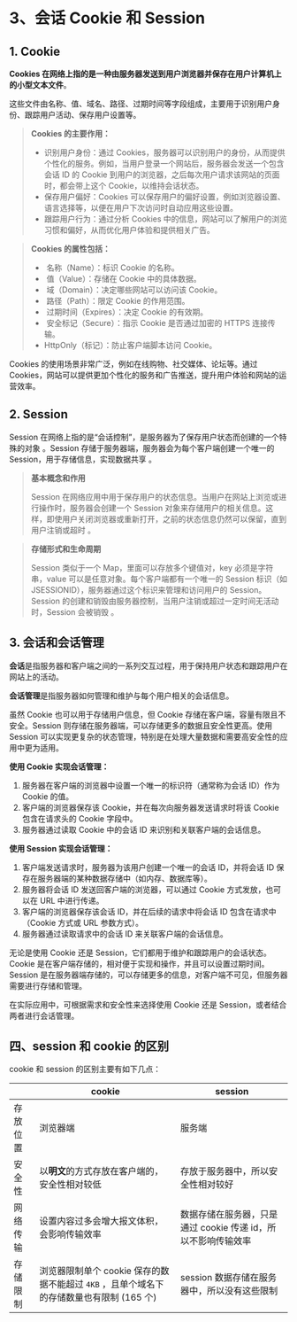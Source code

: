 # 3、会话 Cookie 和 Session

## 1. Cookie

‌**Cookies 在网络上指的是一种由服务器发送到用户浏览器并保存在用户计算机上的小型文本文件**‌。

这些文件由名称、值、域名、路径、过期时间等字段组成，主要用于识别用户身份、跟踪用户活动、保存用户设置等。‌

> **Cookies 的主要作用：**
>
> - 识别用户身份：通过 Cookies，服务器可以识别用户的身份，从而提供个性化的服务。例如，当用户登录一个网站后，服务器会发送一个包含会话 ID 的 Cookie 到用户的浏览器，之后每次用户请求该网站的页面时，都会带上这个 Cookie，以维持会话状态。
> - 保存用户偏好：Cookies 可以保存用户的偏好设置，例如浏览器设置、语言选择等，以便在用户下次访问时自动应用这些设置。
> - 跟踪用户行为：通过分析 Cookies 中的信息，网站可以了解用户的浏览习惯和偏好，从而优化用户体验和提供相关广告。

> **Cookies 的属性包括：**
>
> - ‌ 名称（Name）：标识 Cookie 的名称。
> - ‌ 值（Value）：存储在 Cookie 中的具体数据。
> - ‌ 域（Domain）：决定哪些网站可以访问该 Cookie。
> - ‌ 路径（Path）：限定 Cookie 的作用范围。
> - ‌ 过期时间（Expires）：决定 Cookie 的有效期。
> - ‌ 安全标记（Secure）：指示 Cookie 是否通过加密的 HTTPS 连接传输。
> - ‌HttpOnly（标记）：防止客户端脚本访问 Cookie。

Cookies 的使用场景非常广泛，例如在线购物、社交媒体、论坛等。通过 Cookies，网站可以提供更加个性化的服务和广告推送，提升用户体验和网站的运营效率。

## 2. Session

Session 在网络上指的是“会话控制”，是服务器为了保存用户状态而创建的一个特殊的对象 ‌。Session 存储于服务器端，服务器会为每个客户端创建一个唯一的 Session，用于存储信息，实现数据共享 ‌。

> **基本概念和作用**
>
> Session 在网络应用中用于保存用户的状态信息。当用户在网站上浏览或进行操作时，服务器会创建一个 Session 对象来存储用户的相关信息。这样，即使用户关闭浏览器或重新打开，之前的状态信息仍然可以保留，直到用户注销或超时 ‌。

> **存储形式和生命周期**
>
> Session 类似于一个 Map，里面可以存放多个键值对，key 必须是字符串，value 可以是任意对象。每个客户端都有一个唯一的 Session 标识（如 JSESSIONID），服务器通过这个标识来管理和访问用户的 Session。Session 的创建和销毁由服务器控制，当用户注销或超过一定时间无活动时，Session 会被销毁 ‌。

## 3. 会话和会话管理

**会话**是指服务器和客户端之间的一系列交互过程，用于保持用户状态和跟踪用户在网站上的活动。

**会话管理**是指服务器如何管理和维护与每个用户相关的会话信息。

虽然 Cookie 也可以用于存储用户信息，但 Cookie 存储在客户端，容量有限且不安全。Session 则存储在服务器端，可以存储更多的数据且安全性更高。使用 Session 可以实现更复杂的状态管理，特别是在处理大量数据和需要高安全性的应用中更为适用。

**使用 Cookie 实现会话管理：**

1. 服务器在客户端的浏览器中设置一个唯一的标识符（通常称为会话 ID）作为 Cookie 的值。
2. 客户端的浏览器保存该 Cookie，并在每次向服务器发送请求时将该 Cookie 包含在请求头的 Cookie 字段中。
3. 服务器通过读取 Cookie 中的会话 ID 来识别和关联客户端的会话信息。

**使用 Session 实现会话管理：**

1. 客户端发送请求时，服务器为该用户创建一个唯一的会话 ID，并将会话 ID 保存在服务器端的某种数据存储中（如内存、数据库等）。
2. 服务器将会话 ID 发送回客户端的浏览器，可以通过 Cookie 方式发放，也可以在 URL 中进行传递。
3. 客户端的浏览器保存该会话 ID，并在后续的请求中将会话 ID 包含在请求中（Cookie 方式或 URL 参数方式）。
4. 服务器通过读取请求中的会话 ID 来关联客户端的会话信息。

无论是使用 Cookie 还是 Session，它们都用于维护和跟踪用户的会话状态。Cookie 是在客户端存储的，相对便于实现和操作，并且可以设置过期时间。Session 是在服务器端存储的，可以存储更多的信息，对客户端不可见，但服务器需要进行存储和管理。

在实际应用中，可根据需求和安全性来选择使用 Cookie 还是 Session，或者结合两者进行会话管理。

## 四、session 和 cookie 的区别

cookie 和 session 的区别主要有如下几点：

|          | cookie                                                                                   | session                                                       |
| -------- | ---------------------------------------------------------------------------------------- | ------------------------------------------------------------- |
| 存放位置 | 浏览器端                                                                                 | 服务端                                                        |
| 安全性   | 以**明文**的方式存放在客户端的，安全性相对较低                                           | 存放于服务器中，所以安全性相对较好                            |
| 网络传输 | 设置内容过多会增大报文体积， 会影响传输效率                                              | 数据存储在服务器，只是通过 cookie 传递 id，所以不影响传输效率 |
| 存储限制 | 浏览器限制单个 cookie 保存的数据不能超过 `4KB` ，且单个域名下的存储数量也有限制 (165 个) | session 数据存储在服务器中，所以没有这些限制                  |
